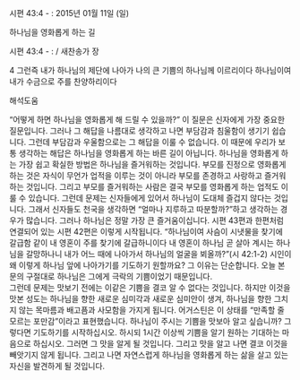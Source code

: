 시편 43:4 - : 
2015년 01월 11일 (일)

하나님을 영화롭게 하는 길



시편 43:4 - : / 새찬송가  장


4 그런즉 내가 하나님의 제단에 나아가 나의 큰 기쁨의 하나님께 이르리이다 하나님이여 내가 수금으로 주를 찬양하리이다

해석도움





“어떻게 하면 하나님을 영화롭게 해 드릴 수 있을까?” 이 질문은 신자에게 가장 중요한 질문입니다. 그러나 그 해답을 나름대로 생각하고 나면 부담감과 침울함이 생기기 쉽습니다. 
그런데 부담감과 우울함으로는 그 해답을 이룰 수 없습니다. 이 때문에 우리가 보통 생각하는 해답은 하나님을 영화롭게 하는 바른 길이 아닙니다. 하나님을 영화롭게 하는 가장 쉽고 확실한 방법은 하나님을 즐거워하는 것입니다. 부모를 진정으로 영화롭게 하는 것은 자식이 무언가 업적을 이루는 것이 아니라 부모를 존경하고 사랑하고 즐거워하는 것입니다. 그리고 부모를 즐거워하는 사람은 결국 부모를 영화롭게 하는 업적도 이룰 수 있습니다. 
그런데 문제는 신자들에게 있어서 하나님이 도대체 즐겁지 않다는 것입니다. 
그래서 신자들도 천국을 생각하면 “얼마나 지루하고 따분할까?”하고 생각하는 경우가 많습니다. 그러나 하나님은 정말 가장 큰 즐거움이십니다. 
시편 43편과 한편처럼 연결되어 있는 시편 42편은 이렇게 시작됩니다. 
“하나님이여 사슴이 시냇물을 찾기에 갈급함 같이 내 영혼이 주를 찾기에 갈급하니이다 내 영혼이 하나님 곧 살아 계시는 하나님을 갈망하나니 내가 어느 때에 나아가서 하나님의 얼굴을 뵈올까?”(시 42:1-2)
시인이 왜 이렇게 하나님 앞에 나아가기를 기도하기 원할까요? 그 이유는 단순합니다. 오늘 본문의 구절대로 하나님은 그에게 극락의 기쁨이었기 때문입니다.  
그런데 문제는 맛보기 전에는 이같은 기쁨을 결코 알 수 없다는 것입니다. 하지만 이것을 맛본 성도는 하나님을 향한 새로운 심미각과 새로운 심미안이 생겨, 하나님을 향한 그치지 않는 목마름과 배고픔과 사모함을 가지게 됩니다. 어거스틴은 이 상태를 “만족할 줄 모르는 포만감”이라고 표현했습니다. 하나님이 주시는 기쁨을 맛보아 알고 싶습니까? 
그렇다면 기도하기를 시작하십시오. 하시되 1시간 이상씩 기쁨을 알기 원하는 기대하는 마음으로 하십시오. 그러면 그 맛을 알게 될 것입니다. 그리고 맛을 알고 나면 결코 이것을 빼앗기지 않게 됩니다. 그리고 나면 자연스럽게 하나님을 영화롭게 하는 삶을 살고 있는 자신을 발견하게 될 것입니다.